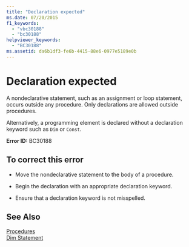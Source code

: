 ```yaml
---
title: "Declaration expected"
ms.date: 07/20/2015
f1_keywords: 
  - "vbc30188"
  - "bc30188"
helpviewer_keywords: 
  - "BC30188"
ms.assetid: da6b1df3-fe6b-4415-88e6-0977e5189e0b
---
```

# Declaration expected
A nondeclarative statement, such as an assignment or loop statement, occurs outside any procedure. Only declarations are allowed outside procedures.  
  
 Alternatively, a programming element is declared without a declaration keyword such as `Dim` or `Const`.  
  
 **Error ID:** BC30188  
  
## To correct this error  
  
-   Move the nondeclarative statement to the body of a procedure.  
  
-   Begin the declaration with an appropriate declaration keyword.  
  
-   Ensure that a declaration keyword is not misspelled.  
  
## See Also  
 [Procedures](../../../visual-basic/programming-guide/language-features/procedures/index.md)  
 [Dim Statement](../../../visual-basic/language-reference/statements/dim-statement.md)
